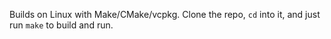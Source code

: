 Builds on Linux with Make/CMake/vcpkg.
Clone the repo, `cd` into it, and just run `make` to build and run.
